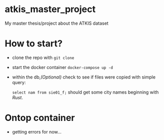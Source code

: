 # atkis_master_project

My master thesis/project about the ATKIS dataset

# How to start?

- clone the repo with `git clone`
- start the docker container `docker-compose up -d`
- within the db,_(Optional)_ check to see if files were copied with simple query:

  `select nam from sie01_f;` should get some city names beginning with _Rust_.

# Ontop container

- getting errors for now...

